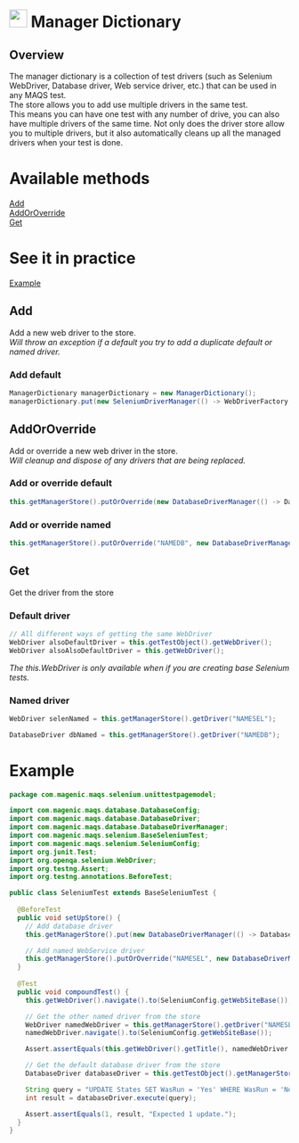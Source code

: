 # <img src="resources/MAQS.ico" height="32" width="32"> Manager Dictionary

## Overview
The manager dictionary is a collection of test drivers (such as Selenium WebDriver, Database driver, Web service driver, etc.) that can be used in any MAQS test.  
The store allows you to add use multiple drivers in the same test.  
This means you can have one test with any number of drive, you can also have multiple drivers of the same time.
Not only does the driver store allow you to multiple drivers, but it also automatically cleans up all the managed drivers when your test is done.  

# Available methods
[Add](#Add)  
[AddOrOverride](#AddOrOverride)  
[Get](#Get)

# See it in practice
[Example](#Example)

##  Add
Add a new web driver to the store.  
*Will throw an exception if a default you try to add a duplicate default or named driver.*

### Add default
```java
ManagerDictionary managerDictionary = new ManagerDictionary();
managerDictionary.put(new SeleniumDriverManager(() -> WebDriverFactory.getBrowserWithDefaultConfiguration(BrowserType.Chrome), this.getTestObject()));
```

##  AddOrOverride
Add or override a new web driver in the store.  
*Will cleanup and dispose of any drivers that are being replaced.*

### Add or override default
```java
this.getManagerStore().putOrOverride(new DatabaseDriverManager(() -> DatabaseConfig.getOpenConnection()));
```

### Add or override named
```java
this.getManagerStore().putOrOverride("NAMEDB", new DatabaseDriverManager(() -> DatabaseConfig.getOpenConnection()));
```

##  Get
Get the driver from the store
### Default driver
```java
// All different ways of getting the same WebDriver
WebDriver alsoDefaultDriver = this.getTestObject().getWebDriver();
WebDriver alsoAlsoDefaultDriver = this.getWebDriver();
``` 
*The this.WebDriver is only available when if you are creating base Selenium tests.*
### Named driver
```java
WebDriver selenNamed = this.getManagerStore().getDriver("NAMESEL");

DatabaseDriver dbNamed = this.getManagerStore().getDriver("NAMEDB");
```

# Example
```java
package com.magenic.maqs.selenium.unittestpagemodel;

import com.magenic.maqs.database.DatabaseConfig;
import com.magenic.maqs.database.DatabaseDriver;
import com.magenic.maqs.database.DatabaseDriverManager;
import com.magenic.maqs.selenium.BaseSeleniumTest;
import com.magenic.maqs.selenium.SeleniumConfig;
import org.junit.Test;
import org.openqa.selenium.WebDriver;
import org.testng.Assert;
import org.testng.annotations.BeforeTest;

public class SeleniumTest extends BaseSeleniumTest {
  
  @BeforeTest
  public void setUpStore() {
    // Add database driver
    this.getManagerStore().put(new DatabaseDriverManager(() -> DatabaseConfig.getOpenConnection());

    // Add named WebService driver
    this.getManagerStore().putOrOverride("NAMESEL", new DatabaseDriverManager(() -> DatabaseConfig.getOpenConnection());
  }
  
  @Test
  public void compoundTest() {
    this.getWebDriver().navigate().to(SeleniumConfig.getWebSiteBase());

    // Get the other named driver from the store
    WebDriver namedWebDriver = this.getManagerStore().getDriver("NAMESEL");
    namedWebDriver.navigate().to(SeleniumConfig.getWebSiteBase());

    Assert.assertEquals(this.getWebDriver().getTitle(), namedWebDriver.getTitle(), "Expect page to have the same title");

    // Get the default database driver from the store
    DatabaseDriver databaseDriver = this.getTestObject().getManagerStore().getDatabaseDriver();

    String query = "UPDATE States SET WasRun = 'Yes' WHERE WasRun = 'No'";
    int result = databaseDriver.execute(query);

    Assert.assertEquals(1, result, "Expected 1 update.");
  } 
}
```